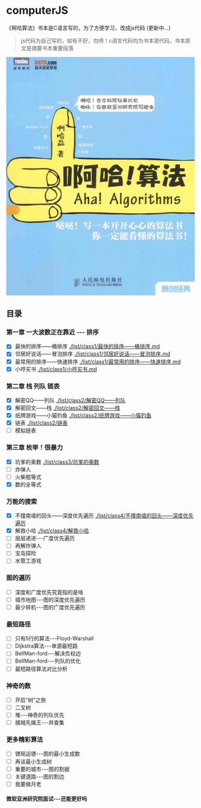 # computerJS

《啊哈算法》书本是C语言写的，为了方便学习，改成js代码 (更新中...)

> js代码为自己写的，如有不好，勿喷！c语言代码均为书本源代码，书本原文是摘要书本重要段落

![啊哈算法](./images/book.jpg)

## 目录

### 第一章 一大波数正在靠近 --- 排序

* [x] 最快的排序——桶排序 [./list/class1/最快的排序——桶排序.md](/list/class1/最快的排序——桶排序.md)
* [x] 邻居好说话——冒泡排序 [./list/class1/邻居好说话——冒泡排序.md](/list/class1/邻居好说话——冒泡排序.md)
* [x] 最常用的排序——快速排序 [./list/class1/最常用的排序——快速排序.md](/list/class1/最常用的排序——快速排序.md)
* [x] 小哼买书 [./list/class1/小哼买书.md](/list/class1/小哼买书.md)

### 第二章 栈 列队 链表

* [x] 解密QQ——列队 [./list/class2/解密QQ——列队](./list/class2/解密QQ——列队.md)
* [x] 解密回文——栈 [./list/class2/解密回文——栈](./list/class2/解密回文——栈.md)
* [x] 纸牌游戏——小猫钓鱼 [./list/class2/纸牌游戏——小猫钓鱼](./list/class2/纸牌游戏——小猫钓鱼.md)
* [x] 链表 [./list/class2/链表](./list/class2/链表.md)
* [ ] 模拟链表

### 第三章 枚举！很暴力

* [x] 坑爹的奥数 [./list/class3/坑爹的奥数](./list/class3/坑爹的奥数.md)
* [ ] 炸弹人
* [ ] 火柴棍等式
* [x] 数的全等式

### 万能的搜索

* [x] 不撞南墙的回头——深度优先遍历 [./list/class4/不撞南墙的回头——深度优先遍历](./list/class4/不撞南墙的回头——深度优先遍历.md)
* [x] 解救小哈 [./list/class4/解救小哈](./list/class4/解救小哈.md)
* [ ] 层层递进---广度优先遍历
* [ ] 再解炸弹人
* [ ] 宝岛探险
* [ ] 水管工游戏

### 图的遍历

* [ ] 深度和广度优先究竟指的是啥
* [ ] 城市地图---图的深度优先遍历
* [ ] 最少转机---图的广度优先遍历

### 最短路径

* [ ] 只有5行的算法---Floyd-Warshall
* [ ] Dijkstra算法---单源最短路
* [ ] BellMan-ford---解决负权边
* [ ] BellMan-ford---列队的优化
* [ ] 最短路径算法对比分析

### 神奇的数

* [ ] 开启“树”之旅
* [ ] 二叉树
* [ ] 堆---神奇的列队优先
* [ ] 擒贼先擒王---并查集

### 更多精彩算法

* [ ] 镖局运镖---图的最小生成数
* [ ] 再谈最小生成树
* [ ] 重要的城市---图的割据
* [ ] 关键道路---图的割边
* [ ] 我要做月老

#### 微软亚洲研究院面试---还能更好吗
